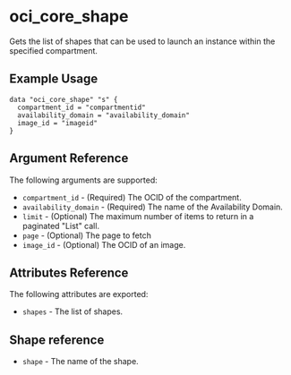 # oci\_core\_shape

Gets the list of shapes that can be used to launch an instance within the specified compartment.

## Example Usage

```
data "oci_core_shape" "s" {
  compartment_id = "compartmentid"
  availability_domain = "availability_domain"
  image_id = "imageid"
}
```

## Argument Reference

The following arguments are supported:

* `compartment_id` - (Required) The OCID of the compartment.
* `availability_domain` - (Required) The name of the Availability Domain.
* `limit` - (Optional) The maximum number of items to return in a paginated "List" call.
* `page` - (Optional) The page to fetch
* `image_id` - (Optional) The OCID of an image.

## Attributes Reference

The following attributes are exported:

* `shapes` - The list of shapes.

## Shape reference
* `shape` - The name of the shape.